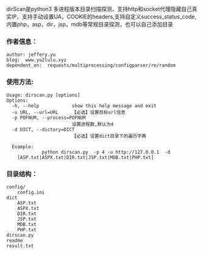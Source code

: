 
dirScan是python3 多进程版本目录扫描探测，支持http和socket代理隐藏自己真实IP，支持手动设置UA，COOKIE的headers,支持自定义success_status_code,内置php，asp，dir，jsp，mdb等常规目录探测，也可以自己添加目录

### 作者信息：

    author: jeffery.yu
    blog:  www.yu2lulu.xyz
    dependent_on:  requests/multiprocessing/configparser/re/random
    
### 使用方法:
    Usage: dirscan.py [options]
    Options:
      -h, --help            show this help message and exit
      -u URL, --url=URL     【必选】设置目标url信息
      -p POFNUM, --process=POFNUM
                            设置进程数,默认为4
      -d DICT, --dictory=DICT
                            【必选】设置dict目录下的遍历字典

      Example:  
                 python dirscan.py  -p 4 -u http://127.0.0.1  -d
        [ASP.txt|ASPX.txt|DIR.txt|JSP.txt|MDB.txt|PHP.txt]


### 目录结构：
    config/
        config.ini
    dict
        ASP.txt
        ASPX.txt
        DIR.txt
        JSP.txt
        MDB.txt
        PHP.txt
    dirscan.py
    readme
    result.txt






